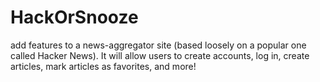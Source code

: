 # HackOrSnooze
add features to a news-aggregator site (based loosely on a popular one called Hacker News). It will allow users to create accounts, log in, create articles, mark articles as favorites, and more!

